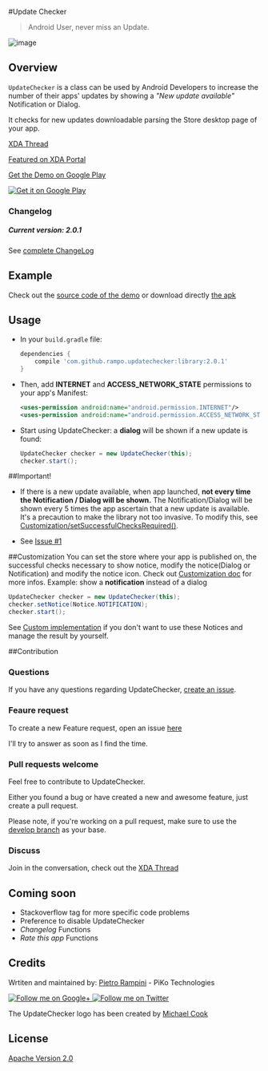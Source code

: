 #Update Checker

> Android User, never miss an Update.

![image](https://raw.github.com/rampo/UpdateChecker/master/arts/flow_dialog_small.png)

## Overview

`UpdateChecker` is a class can be used by Android Developers to increase the number of their apps' updates by showing a *"New update available"* Notification or Dialog. 

It checks for new updates downloadable parsing the Store desktop page of your app.

[XDA Thread](http://forum.xda-developers.com/showthread.php?t=2412385)

[Featured on XDA Portal](http://www.xda-developers.com/android/prod-your-apps-users-to-update-with-updatechecker-library/)

[Get the Demo on Google Play](https://play.google.com/store/apps/details?id=com.rampo.updatechecker.demo)

<a href="https://play.google.com/store/apps/details?id=com.rampo.updatechecker.demo">
  <img alt="Get it on Google Play"
       src="https://developer.android.com/images/brand/en_generic_rgb_wo_45.png" />
</a>

### Changelog
##### Current version: 2.0.1

See [complete ChangeLog](https://github.com/rampo/UpdateChecker/blob/master/CHANGELOG.md)

## Example
Check out the [source code of the demo](https://github.com/rampo/UpdateChecker/tree/master/demo) or download directly [the apk](https://github.com/rampo/UpdateChecker/tree/master/apk) 

## Usage

- In your `build.gradle` file:

	```groovy	
	dependencies {
	    compile 'com.github.rampo.updatechecker:library:2.0.1'
	}	
	```

- Then, add **INTERNET** and **ACCESS_NETWORK_STATE** permissions to your app's Manifest: 

    ```xml		
	<uses-permission android:name="android.permission.INTERNET"/>
    <uses-permission android:name="android.permission.ACCESS_NETWORK_STATE"/>
	```
    	
- Start using UpdateChecker: a **dialog** will be shown if a new update is found:

    ```java	
    UpdateChecker checker = new UpdateChecker(this);
    checker.start();
    ```  

##Important!

- If there is a new update available, when app launched, **not every time the Notification / Dialog will be shown.**
The Notification/Dialog will be shown every 5 times the app ascertain that a new update is available.
It's a precaution to make the library not too invasive. To modify this, see [Customization/setSuccessfulChecksRequired()](https://github.com/rampo/UpdateChecker/blob/master/CUSTOMIZATION.md#setsuccessfulchecksrequiredint-checksrequired).

- See [Issue #1](https://github.com/rampo/UpdateChecker/issues/1)

##Customization
You can set the store where your app is published on, the successful checks necessary to show notice, modify the notice(Dialog or Notification) and modify the notice icon.
Check out [Customization doc](https://github.com/rampo/UpdateChecker/blob/master/CUSTOMIZATION.md) for more infos. 
Example: show a **notification** instead of a dialog

```java	
UpdateChecker checker = new UpdateChecker(this);
checker.setNotice(Notice.NOTIFICATION);
checker.start();
```  	
See [Custom implementation](https://github.com/rampo/UpdateChecker/blob/master/CUSTOMIZATION.md#custom-implementation) if you don't want to use these Notices and manage the result by yourself.

##Contribution

### Questions

If you have any questions regarding UpdateChecker, [create an issue](https://github.com/rampo/UpdateChecker/issues/new).

### Feaure request

To create a new Feature request, open an issue [here](https://github.com/rampo/UpdateChecker/issues?labels=optimization%2Crequest&page=1&state=open)

I'll try to answer as soon as I find the time.

### Pull requests welcome

Feel free to contribute to UpdateChecker.

Either you found a bug or have created a new and awesome feature, just create a pull request.

Please note, if you're working on a pull request, make sure to use the [develop branch](https://github.com/rampo/UpdateChecker/tree/develop) as your base.

### Discuss

Join in the conversation, check out the [XDA Thread](http://forum.xda-developers.com/showthread.php?t=2412385)

## Coming soon
 - Stackoverflow tag for more specific code problems
 - Preference to disable UpdateChecker
 - *Changelog* Functions
 - *Rate this app* Functions
 
## Credits

Wrtiten and maintained by: [Pietro Rampini](https://plus.google.com/u/0/+PietroRampini/posts) - PiKo Technologies

<a href="https://plus.google.com/u/0/+PietroRampini/posts">
  <img alt="Follow me on Google+"
       src="https://github.com/gabrielemariotti/cardslib/raw/master/demo/images/g+64.png" />
</a>
<a href="https://twitter.com/rampinipietro">
  <img alt="Follow me on Twitter"
       src="https://github.com/gabrielemariotti/cardslib/raw/master/demo/images/twitter64.png" />
</a>

The UpdateChecker logo has been created by [Michael Cook](https://plus.google.com/+michaelcook/posts)
## License

[Apache Version 2.0](http://www.apache.org/licenses/LICENSE-2.0.html)
